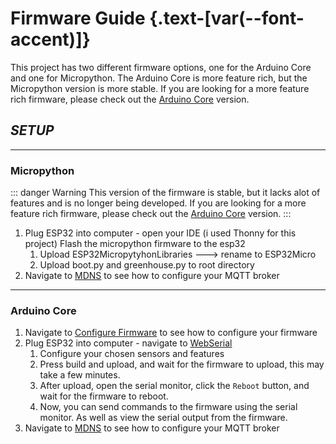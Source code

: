 # Firmware Guide {.text-[var(--font-accent)]}

This project has two different firmware options, one for the Arduino Core and one for Micropython.  The Arduino Core is more feature rich, but the Micropython version is more stable.  If you are looking for a more feature rich firmware, please check out the [Arduino Core](#arduino-core) version.

## ***SETUP***

____

### Micropython

::: danger Warning
This version of the firmware is stable, but it lacks alot of features and is no longer being developed.  If you are looking for a more feature rich firmware, please check out the [Arduino Core](#arduino-core) version.
:::

1. Plug ESP32 into computer - open your IDE (i used Thonny for this project) Flash the micropython firmware to the esp32
   1. Upload ESP32MicropytyhonLibraries ---> rename to ESP32Micro
   2. Upload boot.py and greenhouse.py to root directory
2. Navigate to [MDNS](/firmware_guide/mdns) to see how to configure your MQTT broker

____

### Arduino Core

1. Navigate to [Configure Firmware](/firmware_guide/configure_firmware) to see how to configure your firmware
2. Plug ESP32 into computer - navigate to [WebSerial](/firmware_guide/web_serial)
   1. Configure your chosen sensors and features
   2. Press build and upload, and wait for the firmware to upload, this may take a few minutes.
   3. After upload, open the serial monitor, click the `Reboot` button, and wait for the firmware to reboot.
   4. Now, you can send commands to the firmware using the serial monitor. As well as view the serial output from the firmware.
3. Navigate to [MDNS](/firmware_guide/mdns) to see how to configure your MQTT broker
